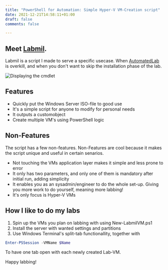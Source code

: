 ```yaml
--- 
title: "PowerShell for Automation: Simple Hyper-V VM-Creation script" 
date: 2021-12-21T14:58:11+01:00 
draft: false
comments: false

--- 
```

## Meet [Labmil](https://github.com/ehmiiz/labmil).
Labmil is a script I made to serve a specific usecase. When [AutomatedLab](https://automatedlab.org/en/latest/) is overkill, and when you don't want to skip the installation phase of the lab.

![Displaying the cmdlet](https://i.imgur.com/uBIzjmx.png "Get-GeneratedPassword")

## Features
- Quickly put the Windows Server ISO-file to good use
- It's a simple script for anyone to modify for personal needs
- It outputs a customobject
- Create multiple VM's using PowerShell logic

## Non-Features
The script has a few non-features.
Non-Features are cool because it makes the script unique and useful in certain senarios.


- Not touching the VMs application layer makes it simple and less prone to error
- It only has two parameters, and only one of them is mandatory after initial run, adding simplicity
- It enables you as an sysadmin/engineer to do the whole set-up. Giving you more work to do yourself, meaning more labbing!
- It's only focus is Hyper-V VMs

## How I like to do my labs
1. Spin up the VMs you plan on labbing with using New-LabmilVM.ps1
2. Install the server with wanted settings and partitions
3. Use Windows Terminal's split-tab functionallity, together with 
```powershell
Enter-PSSession -VMName $Name
```
To have one tab open with each newly created Lab-VM.

Happy labbing!